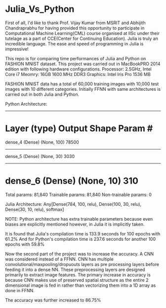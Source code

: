 # Julia_Vs_Python
First of all, I'd like to thank Prof. Vijay Kumar from MSRIT and Abhijith Chandraprabhu for having provided this opportunity to participate in Computational Machine Learning(CML) course organised at IISc under their tutelage as a part of CCE(Center for Continuing Education). Julia is truly an incredible language. The ease and speed of programming  in Julia is impressive!


This repo is for comparing time performances of Julia and Python on FASHION MNIST dataset.
This project was carried out in MacBookPRO 2014 edition with following hardware configurations. 
Processor: 2.5GHz, Intel Core i7
Meomry: 16GB 1600 MHz DDR3
Graphics: Intel Iris Pro 1536 MB 

FASHION MNIST data has a total of 60,000 training images with 10,000 test images with 10 different categories. 
Initially FFNN with same architectures is carried out in both Julia and Python. 


Python Architecture:
_________________________________________________________________
Layer (type)                 Output Shape              Param #   
=================================================================
dense_4 (Dense)              (None, 100)               78500     
_________________________________________________________________
dense_5 (Dense)              (None, 30)                3030      
_________________________________________________________________
dense_6 (Dense)              (None, 10)                310       
=================================================================
Total params: 81,840
Trainable params: 81,840
Non-trainable params: 0


Julia Architecture:
Any[Dense(784, 100, relu), Dense(100, 30, relu), Dense(30, 10, relu), softmax]


NOTE: Python architecture has extra trainable parameters because even biases are explicitly mentioned however, in Julia it is implicitly taken. 

It is found that Julia's compilation time is 133.9 seconds for 100 epochs with 61.2%
And for Python's compilation time is 237.6 seconds for another 100 epochs with 59.8% 

Now the second part of the project was to increase the accuracy. A CNN was considered instead of a FFNN. CNN has multiple convolutional/maxpooling/dropuouts layers as pre processing layers before feeding it into a dense NN. These preprocessing layers are designed primarily to extract image features. The primary increase in accuracy is because CNN makes use of preserved spatial structure as the entire 2 dimensional image is fed in rather than vectorizing them into a 1D array as done in FFNN. 

The accuracy was further increased to 86.75% 
